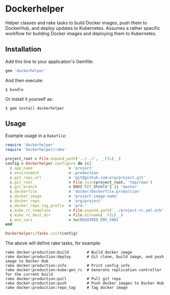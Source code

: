 # Dockerhelper

Helper classes and rake tasks to build Docker images, push them to DockerHub,
and deploy updates to Kubernetes. Assumes a rather specific workflow for
building Docker images and deploying them to Kubernetes.

## Installation

Add this line to your application's Gemfile:

```ruby
gem 'dockerhelper'
```

And then execute:

    $ bundle

Or install it yourself as:

    $ gem install dockerhelper

## Usage

Example usage in a `Rakefile`:

```ruby
require 'dockerhelper'
require 'dockerhelper/rake'

project_root = File.expand_path('../../', __FILE__)
config = Dockerhelper.configure do |c|
  c.app_name                = 'project'
  c.environment             = :production
  c.git_repo_url            = 'git@github.com:org/project.git'
  c.git_root                = File.join(project_root, 'tmp/repo')
  c.git_branch              = ENV['GIT_BRANCH'] || 'master'
  c.dockerfile              = 'docker/Dockerfile.production'
  c.docker_image            = 'project-image-name'
  c.docker_repo             = 'org/project'
  c.docker_repo_tag_prefix  = 'prd-'
  c.kube_rc_template        = File.expand_path('../project-rc.yml.erb', __FILE__)
  c.kube_rc_dest_dir        = File.dirname(__FILE__)
  c.env_vars                = %w(REQUIRED_ENV_VAR)
end

Dockerhelper::Tasks.init(config)
```

The above will define rake tasks, for example:

```
rake docker:production:build        # Build docker image
rake docker:production:deploy       # Git clone, build image, and push image to Docker Hub
rake docker:production:info         # Print config info
rake docker:production:kube:gen_rc  # Generate replication controller for the current build
rake docker:production:pull         # Pull git repo
rake docker:production:push         # Push docker images to Docker Hub
rake docker:production:repo_tag     # Tag docker image
```
